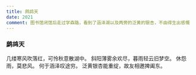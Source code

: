 ```yaml
---
title: 鹧鸪天
date: 2021
comment: 图书馆闭馆后走过学森路，看到了涵泽湖以及两旁的泛黄的银杏，不由得生出感慨
---
```

### 鹧鸪天

几缕寒风吹落红，可怜秋意散湖中。
斜阳薄雾余欢尽，暮雨轻云旧梦空。
休怨雨，莫悲风。
何于涵泽叹途穷。
泛黄银杏能重绽，故友相邀捭阖东。